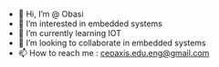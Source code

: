 - 👋 Hi, I’m @ Obasi
- 👀 I’m interested in embedded systems
- 🌱 I’m currently learning IOT
- 💞️ I’m looking to collaborate in embedded systems
- 📫 How to reach me : ceoaxis.edu.eng@gmail.com

<!---
ceoaxis/ceoaxis is a ✨ special ✨ repository because its `README.md` (this file) appears on your GitHub profile.
You can click the Preview link to take a look at your changes.
--->
